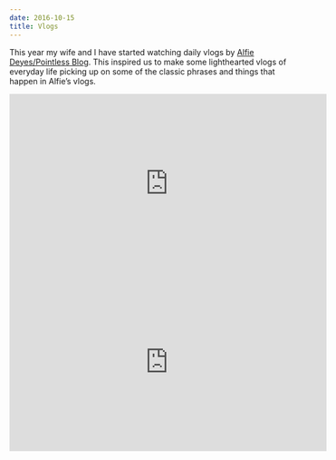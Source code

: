 ```yaml
---
date: 2016-10-15
title: Vlogs
---
```


<BlogPostHeader />

This year my wife and I have started watching daily vlogs by <a href="https://www.youtube.com/channel/UCnEn0EUV13IR-_TK7fiIp3g">Alfie Deyes/Pointless Blog</a>. This inspired us to make some lighthearted vlogs of everyday life picking up on some of the classic phrases and things that happen in Alfie&#8217;s vlogs.

<iframe width="560" height="315" src="https://www.youtube.com/embed/Lvie4pTut64" frameborder="0" allowfullscreen></iframe>

<iframe width="560" height="315" src="https://www.youtube.com/embed/K64dJ_lKNnE" frameborder="0" allowfullscreen></iframe>